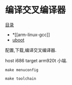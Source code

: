# 编译交叉编译器


[目录](customize-mini2440-softwave)

* *[[arm-linux-gcc]]
* [uboot](uboot)



配置,下载,编译交叉编译器.

host i686 target arm920t 小端.

`make menuconfig`

`make toolchain`